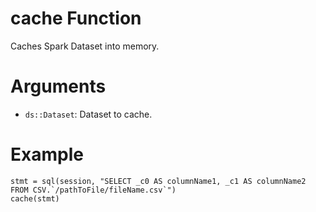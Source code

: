 # cache Function

Caches Spark Dataset into memory.

# Arguments
- `ds::Dataset`: Dataset to cache.

# Example
```
stmt = sql(session, "SELECT _c0 AS columnName1, _c1 AS columnName2 FROM CSV.`/pathToFile/fileName.csv`")
cache(stmt)
```
